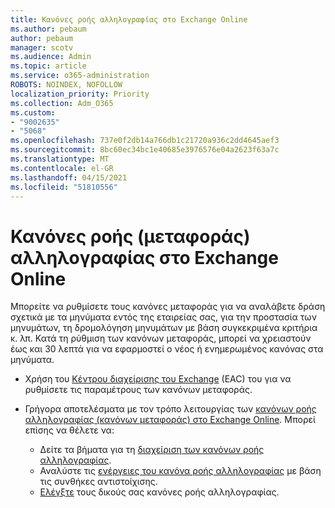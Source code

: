 ```yaml
---
title: Κανόνες ροής αλληλογραφίας στο Exchange Online
ms.author: pebaum
author: pebaum
manager: scotv
ms.audience: Admin
ms.topic: article
ms.service: o365-administration
ROBOTS: NOINDEX, NOFOLLOW
localization_priority: Priority
ms.collection: Adm_O365
ms.custom:
- "9002635"
- "5068"
ms.openlocfilehash: 737e0f2db14a766db1c21720a936c2dd4645aef3
ms.sourcegitcommit: 8bc60ec34bc1e40685e3976576e04a2623f63a7c
ms.translationtype: MT
ms.contentlocale: el-GR
ms.lasthandoff: 04/15/2021
ms.locfileid: "51810556"
---
```

# <a name="mail-flow-transport-rules-in-exchange-online"></a>Κανόνες ροής (μεταφοράς) αλληλογραφίας στο Exchange Online

Μπορείτε να ρυθμίσετε τους κανόνες μεταφοράς για να αναλάβετε δράση σχετικά με τα μηνύματα εντός της εταιρείας σας, για την προστασία των μηνυμάτων, τη δρομολόγηση μηνυμάτων με βάση συγκεκριμένα κριτήρια κ. λπ.  Κατά τη ρύθμιση των κανόνων μεταφοράς, μπορεί να χρειαστούν έως και 30 λεπτά για να εφαρμοστεί ο νέος ή ενημερωμένος κανόνας στα μηνύματα.

- Χρήση του [Κέντρου διαχείρισης του Exchange](https://go.microsoft.com/fwlink/p/?linkid=834822) (EAC) του για να ρυθμίσετε τις παραμέτρους των κανόνων μεταφοράς.

- Γρήγορα αποτελέσματα με τον τρόπο λειτουργίας των [κανόνων ροής αλληλογραφίας (κανόνων μεταφοράς) στο Exchange Online](https://docs.microsoft.com/exchange/security-and-compliance/mail-flow-rules/mail-flow-rules). Μπορεί επίσης να θέλετε να:

    - Δείτε τα βήματα για τη [διαχείριση των κανόνων ροής αλληλογραφίας](https://docs.microsoft.com/exchange/security-and-compliance/mail-flow-rules/manage-mail-flow-rules).
    - Αναλύστε τις [ενέργειες του κανόνα ροής αλληλογραφίας](https://docs.microsoft.com/exchange/security-and-compliance/mail-flow-rules/mail-flow-rule-actions) με βάση τις συνθήκες αντιστοίχισης.
    - [Ελέγξτε](https://docs.microsoft.com/exchange/security-and-compliance/mail-flow-rules/test-mail-flow-rules) τους δικούς σας κανόνες ροής αλληλογραφίας.
